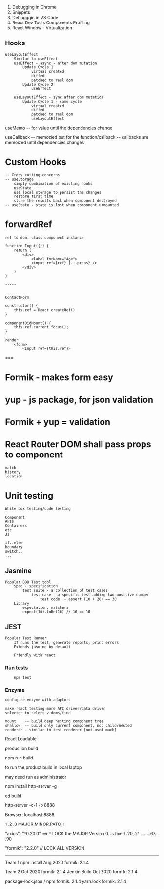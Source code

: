 1. Debugging in Chrome
2. Snippets
3. Debugggin in VS Code
4. React Dev Tools
     Components
     Profiling
5. React Window - Virtualization

## Hooks
    useLayoutEffect
        Similar to useEffect
        useEffect - async - after dom mutation
            Update Cycle 1
                virtual created
                diffed
                patched to real dom
            Update Cycle 2
                useEffect

        useLayoutEffect - sync after dom mutation
            Update Cycle 1 - same cycle
                virtual created
                diffed
                patched to real dom
                useLayoutEffect

useMemo
    -- for value until the dependencies change

useCallback
    -- memozied but for the function/callback
    -- callbacks are memoized until dependencies changes


# Custom Hooks
    -- Cross cutting concerns
    -- useStorage
        simply combination of existing hooks
        useState
        use local storage to persist the changes
        restore first time
        store the results back when component destroyed
    -- useState - state is lost when component unmounted


# forwardRef
    ref to dom, class component instance

    function Input({}) {
        return (
            <div>
                <label forName="Age">
                <input ref={ref} {...props} />
            </div>
        )
    }

    -----


    ContactForm 

    constructor() {
        this.ref = React.createRef()
    }

    componentDidMount() {
        this.ref.current.focus();
    }

    render
        <form>
            <Input ref={this.ref}>


===

# Formik - makes form easy

# yup - js package, for json validation

# Formik + yup = validation 


# React Router DOM shall pass props to component

    match
    history
    location

# Unit testing
    White box testing/code testing

    Component
    APIs
    Containers
    etc
    Js

    if..else
    boundary
    switch..
    ...

## Jasmine
    Popular BDD Test tool
        Spec - specification
            test suite - a collection of test cases
                test case - a specific test adding two positive number
                    test code  - assert (10 + 20) == 30
        Library
            expectation, matchers
            expect(10).toBe(10) // 10 == 10
## JEST
    Popular Test Runner
        IT runs the test, generate reports, print errors
        Extends jasmine by default

        Friendly with react

### Run tests

```
    npm test
```

### Enzyme 

    configure enzyme with adaptors

    make react testing more API driver/data driven
    selector to select v.doms/find

    mount    -- build deep nesting component tree
    shallow  -- build only current component, not child/nested
    renderer - similar to test renderer [not used much]

React Loadable

production build

npm run build

to run the product build in local laptop

may need run as administrator

npm install http-server -g


cd build

http-server -c-1 -p 8888


Browser: localhost:8888


1       .2    .3
MAJOR.MINOR.PATCH

"axios": "^0.20.0" ==> ^ LOCK the MAJOR Version
    0. is fixed
     .20,.21.........67... .90

"formik": "2.2.0" // LOCK ALL VERSION

---

Team 1
    npm install Aug 2020
        formik: 2.1.4

Team 2
        Oct 2020
        formik: 2.1.4
Jenkin Build
        Oct 2020
        formik: 2.1.4


package-lock.json / npm
     formik: 2.1.4
yarn.lock 
     formik: 2.1.4
